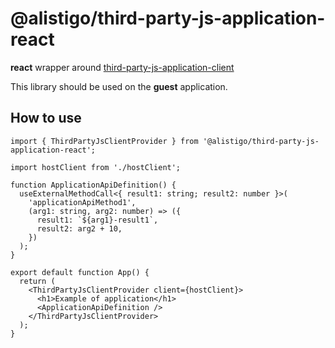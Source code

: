 # @alistigo/third-party-js-application-react

**react** wrapper around [third-party-js-application-client](https://github.com/alistigo/libraries/tree/main/packages/third-party-js-application-client/README.md)

This library should be used on the **guest** application.

## How to use

```tsx
import { ThirdPartyJsClientProvider } from '@alistigo/third-party-js-application-react';

import hostClient from './hostClient';

function ApplicationApiDefinition() {
  useExternalMethodCall<{ result1: string; result2: number }>(
    'applicationApiMethod1',
    (arg1: string, arg2: number) => ({
      result1: `${arg1}-result1`,
      result2: arg2 + 10,
    })
  );
}

export default function App() {
  return (
    <ThirdPartyJsClientProvider client={hostClient}>
      <h1>Example of application</h1>
      <ApplicationApiDefinition />
    </ThirdPartyJsClientProvider>
  );
}
```
